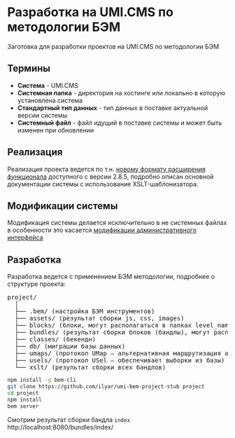 # Разработка на UMI.CMS по методологии БЭМ

Заготовка для разработки проектов на UMI.CMS по методологии БЭМ

## Термины

- **Система** - UMI.CMS
- **Системная папка** - директория на хостинге или локально в которую установлена система
- **Стандартный тип данных** - тип данных в поставке актуальной версии системы
- **Системный файл** - файл идущий в поставке системы и может быть изменен при обновлении

## Реализация

Реализация проекта ведется по т.н. [новому формату расширения функционала](http://api.docs.umi-cms.ru/razrabotka_nestandartnogo_funkcionala/razrabotka_sobstvennyh_makrosov_i_modulej/novyj_format_rasshireniya_funkcionala/) доступного с версии 2.8.5, подробно описан основной документации системы с использование XSLT-шаблонизатора.

## Модификации системы

Модификация системы делается исключительно в не системных файлах в особенности это касается [модификации административного интерфейса](http://api.docs.umi-cms.ru/razrabotka_nestandartnogo_funkcionala/kodirovanie_administrativnogo_interfejsa/)

## Разработка

Разработка ведется с применением БЭМ методологии, подробнее о структуре проекта:

<pre>
project/
  │
  ├── .bem/ (настройка БЭМ инструментов)
  ├── assets/ (результат сборки js, css, images)
  ├── blocks/ (блоки, могут располагаться в папках level_name.blocks, blocks.level_name)
  ├── bundles/ (результат сборки блоков (бандлы), могут располагаться в папках level_name.bundles, bundles.level_name)
  ├── classes/ (бекендн)
  ├── db/ (миграции базы данных)
  ├── umaps/ (протокол UMap — альтернативная маршрутизация адресов)
  ├── usels/ (протокол USel — обеспечивает выборки из базы)
  └── xslt/ (результат сборки всех бандлов)
</pre>

```bash
npm install -g bem-cli
git clone https://github.com/ilyar/umi-bem-project-stub project
cd project
npm install
bem server
```

Смотрим результат сборки бандла `index` http://localhost:8080/bundles/index/